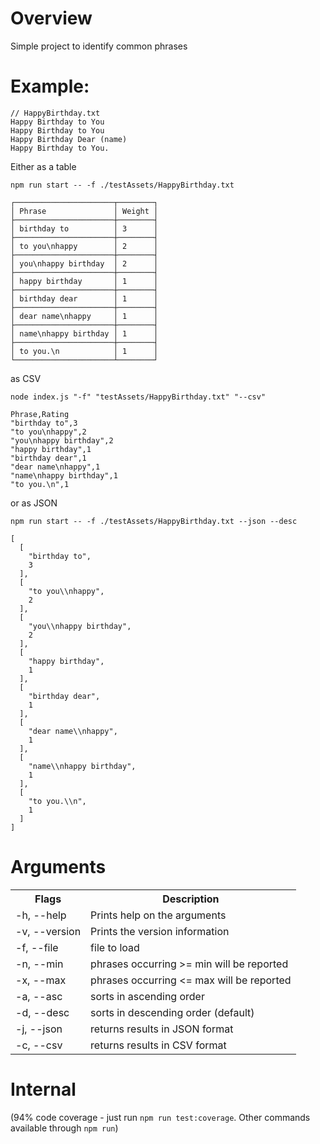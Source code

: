 # Overview

Simple project to identify common phrases

# Example:

```
// HappyBirthday.txt
Happy Birthday to You
Happy Birthday to You
Happy Birthday Dear (name)
Happy Birthday to You.
```

Either as a table

`npm run start -- -f ./testAssets/HappyBirthday.txt`

```
┌──────────────────────┬────────┐
│ Phrase               │ Weight │
├──────────────────────┼────────┤
│ birthday to          │ 3      │
├──────────────────────┼────────┤
│ to you\nhappy        │ 2      │
├──────────────────────┼────────┤
│ you\nhappy birthday  │ 2      │
├──────────────────────┼────────┤
│ happy birthday       │ 1      │
├──────────────────────┼────────┤
│ birthday dear        │ 1      │
├──────────────────────┼────────┤
│ dear name\nhappy     │ 1      │
├──────────────────────┼────────┤
│ name\nhappy birthday │ 1      │
├──────────────────────┼────────┤
│ to you.\n            │ 1      │
└──────────────────────┴────────┘
```

as CSV

`node index.js "-f" "testAssets/HappyBirthday.txt" "--csv"`

```
Phrase,Rating
"birthday to",3
"to you\nhappy",2
"you\nhappy birthday",2
"happy birthday",1
"birthday dear",1
"dear name\nhappy",1
"name\nhappy birthday",1
"to you.\n",1
```

or as JSON

`npm run start -- -f ./testAssets/HappyBirthday.txt --json --desc`

```
[
  [
    "birthday to",
    3
  ],
  [
    "to you\\nhappy",
    2
  ],
  [
    "you\\nhappy birthday",
    2
  ],
  [
    "happy birthday",
    1
  ],
  [
    "birthday dear",
    1
  ],
  [
    "dear name\\nhappy",
    1
  ],
  [
    "name\\nhappy birthday",
    1
  ],
  [
    "to you.\\n",
    1
  ]
]
```

# Arguments

<table>
	<tr><th>Flags</th><th>Description</th></tr>
	<tr><td>-h, --help</td><td>Prints help on the arguments</td></tr>
	<tr><td>-v, --version</td><td>Prints the version information</td></tr>
	<tr><td>-f, --file <filePath></td><td>file to load</td></tr>
	<tr><td>-n, --min <minCount></td><td>phrases occurring &gt;= min will be reported</td></tr>
	<tr><td>-x, --max <maxCount></td><td>phrases occurring &lt;= max will be reported</td></tr>
	<tr><td>-a, --asc</td><td>sorts in ascending order</td></tr>
	<tr><td>-d, --desc</td><td>sorts in descending order (default)</td></tr>
	<tr><td>-j, --json</td><td>returns results in JSON format</td></tr>
	<tr><td>-c, --csv</td><td>returns results in CSV format</td></tr>
</table>

# Internal

(94% code coverage - just run `npm run test:coverage`. Other commands available through `npm run`)